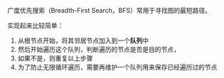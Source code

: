 广度优先搜索（Breadth-First Search，BFS）常用于寻找图的最短路径。

实现起来比较简单：
1. 从根节点开始，将其邻居节点加入到一个**队列**中
2. 然后开始遍历这个队列，判断遍历的节点是否是目的节点，
3. 如果不是，则重复以上步骤
4. 为了防止无限循环遍历，需要再维护一个队列用来保存已经遍历过的节点

